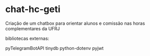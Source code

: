 # chat-hc-geti

Criação de um chatbox para orientar alunos e comissão nas horas complementares da UFRJ

bibliotecas externas:

pyTelegramBotAPI
tinydb
python-dotenv
pyjwt
